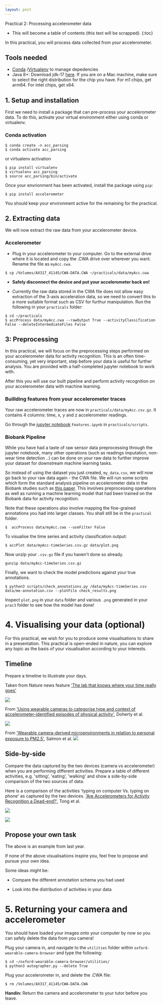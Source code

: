 ```yaml
---
layout: post
---
```



Practical 2: Processing accelerometer data

* This will become a table of contents (this text will be scrapped).
{:toc}


In this practical, you will process data collected from your accelerometer.

## Tools needed 
* [Conda](https://docs.conda.io/projects/conda/en/latest/user-guide/install/index.html) /[Virtualenv](https://docs.python-guide.org/dev/virtualenvs/) to manage depedencies
* Java 8+: Download jdk-17 [here](https://www.oracle.com/java/technologies/downloads/#jdk17-mac). If you are on a Mac machine,
make sure to select the right distribution for the chip you have. For m1 chips, get arm64. For intel chips, get x64. 

## 1. Setup and installation
First we need to install a package that can pre-process your accelerometer data. To do this, activate your virtual environment either using conda or virtualenv.


### Conda activation
```shell
$ conda create -n acc_parsing
$ conda activate acc_parsing
```

or virtualenv activation
```shell
$ pip install virtualenv
$ virtualenv acc_parsing
$ source acc_parsing/bin/activate
```

Once your envrionment has been activated, install the package using `pip`:
```shell
$ pip install accelerometer
```
You should keep your environment active for the remaining for the practical.


## 2. Extracting data
We will now extract the raw data from your accelerometer device.

### Accelerometer
* Plug in your accelerometer to your computer. Go to the external drive where it is located and copy the .CWA drive 
over wherever you want. Rename the file as `myAcc.cwa`.

```
$ cp /Volumes/AX317_41145/CWA-DATA.CWA ~/practicals/data/myAcc.cwa
```

* **Safely disconnect the device and put your accelerometer back on!**

* Currently the raw data stored in the CWA file does not allow easy extraction of the 3-axis acceleration data, so we need to convert this to a more suitable format such as CSV for furthur manipulation. 
Run the following in your `practicals` folder:
```
$ cd ~/practicals
$ accProcess data/myAcc.cwa --rawOutput True --activityClassification False --deleteIntermediateFiles False
```


## 3: Preprocessing
In this practical, we will focus on the preprocessing steps performed on your accelerometer data for activity recognition. This is an often time-consuming, yet very important, step before your data is useful for further analysis. You are provided with a half-completed jupyter notebook to work with.

After this you will use our built pipeline and perform activity recognition on your accelerometer data with machine learning.


### Buillding features from your accelerometer traces
Your raw accelerometer traces are now in  `practicals/data/myAcc.csv.gz`. It contains 4 columns: time, x, y and z accelerometer readings.

Go through the [jupyter notebook](https://jupyterlab.readthedocs.io/en/stable/) `Features.ipynb` in `practicals/scripts`.



### Biobank Pipeline
While you have had a taste of raw sensor data preprocessing through the jupyter notebook, many other operations (such as readings imputation, non-wear time detection ..) can be done on your raw data to further improve your dataset for downstream machine learning tasks.

So instead of using the dataset you just created, `my_data.csv`, we will now go back to your raw data again - the CWA file. We will run some scripts which form the standard analysis pipeline on accelerometer data in the Biobank studies such as [this paper](https://www.nature.com/articles/s41467-018-07743-4). This involves preprocessing operations as well as running a machine learning model that had been trained on the Biobank data for activity recognition.

Note that these operations also involve mapping the fine-grained annotations you had into larger classes. You shall still be in the `practical` folder.

```
$  accProcess data/myAcc.cwa --useFilter False
```

To visualise the time series and activity classification output:

```
$ accPlot data/myAcc-timeSeries.csv.gz data/plot.png
```




Now unzip your `.csv.gz` file if you haven't done so already.

```
gunzip data/myAcc-timeSeries.csv.gz
```

Finally, we want to check the model predictions against your true annotations.

```
$ python3 scripts/check_annotations.py /data/myAcc-timeSeries.csv data/me-annotation.csv --plotFile check_results.png
```

Inspect `plot.png` in your `data` folder and various `.png` generated in your `prac3` folder to see how the model has done!


# 4. Visualising your data (optional)
For this practical, we wish for you to produce some visualisations to share in a presentation. This practical is open-ended in nature, you can explore any topic as the basis of your visualisation according to your interests.

## Timeline
Prepare a timeline to illustrate your days.

Taken from Nature news feature ['The lab that knows where your time really goes'](https://www.nature.com/news/the-lab-that-knows-where-your-time-really-goes-1.18609)


![](./assets/figs/viz2_timelab.png#center)  


From ['Using wearable cameras to categorise type and context of accelerometer-identified episodes of physical activity'](https://ijbnpa.biomedcentral.com/articles/10.1186/1479-5868-10-22), Doherty et al.

![](./assets/figs/viz1_align.png)


From ['Wearable camera-derived microenvironments in relation to personal exposure to PM2.5'](https://www.sciencedirect.com/science/article/pii/S0160412018301478), Salmon et al.
![](./assets/figs/viz3_concepts.jpg)


## Side-by-side
Compare the data captured by the two devices (camera vs accelerometer) when you are performing different activities. Prepare a table of different activities, e.g. 'sitting', 'eating', 'walking' and show a side-by-side comparison of the two sources of data.

Here is a comparison of the activities 'typing on computer Vs. typing on phone' as captured by the two devices. ['Are Accelerometers for Activity Recognition a Dead-end?'](https://arxiv.org/pdf/2001.08111.pdf), Tong et al.

![](./assets/figs/activity_comparison.png)

![](./assets/figs/viz4.png)


## Propose your own task
The above is an example from last year.

If none of the above visualisations inspire you, feel free to propose and pursue your own idea.

 Some ideas might be:

 * Compare the different annotation schema you had used

 * Look into the distribution of activities in your data


# 5. Returning your camera and accelerometer
You should have loaded your images onto your computer by now so you can safely delete the data from you camera!

Plug your camera in, and navigate to the `utilities` folder within `oxford-wearable-camera-browser` and type the following:

```
$ cd ~/oxford-wearable-camera-browser/utilities/
$ python3 autographer.py --delete True
```

Plug your accelerometer in, and delete the .CWA file:

```
$ rm /Volumes/AX317_41145/CWA-DATA.CWA
```


**Handin:** Return the camera and accelerometer to your tutor before you leave.

